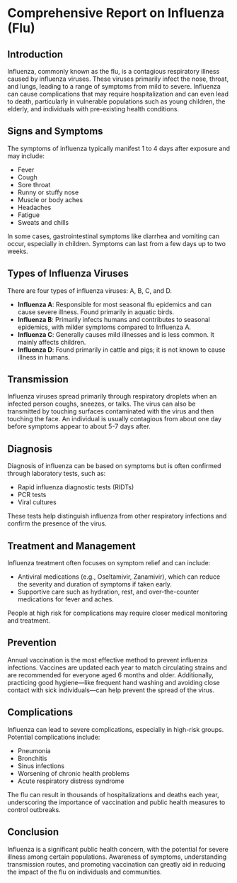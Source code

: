 # Comprehensive Report on Influenza (Flu)

## Introduction
Influenza, commonly known as the flu, is a contagious respiratory illness caused by influenza viruses. These viruses primarily infect the nose, throat, and lungs, leading to a range of symptoms from mild to severe. Influenza can cause complications that may require hospitalization and can even lead to death, particularly in vulnerable populations such as young children, the elderly, and individuals with pre-existing health conditions.

## Signs and Symptoms
The symptoms of influenza typically manifest 1 to 4 days after exposure and may include:
- Fever
- Cough
- Sore throat
- Runny or stuffy nose
- Muscle or body aches
- Headaches
- Fatigue 
- Sweats and chills

In some cases, gastrointestinal symptoms like diarrhea and vomiting can occur, especially in children. Symptoms can last from a few days up to two weeks.

## Types of Influenza Viruses
There are four types of influenza viruses: A, B, C, and D. 
- **Influenza A**: Responsible for most seasonal flu epidemics and can cause severe illness. Found primarily in aquatic birds.
- **Influenza B**: Primarily infects humans and contributes to seasonal epidemics, with milder symptoms compared to Influenza A.
- **Influenza C**: Generally causes mild illnesses and is less common. It mainly affects children.
- **Influenza D**: Found primarily in cattle and pigs; it is not known to cause illness in humans.

## Transmission
Influenza viruses spread primarily through respiratory droplets when an infected person coughs, sneezes, or talks. The virus can also be transmitted by touching surfaces contaminated with the virus and then touching the face. An individual is usually contagious from about one day before symptoms appear to about 5-7 days after.

## Diagnosis
Diagnosis of influenza can be based on symptoms but is often confirmed through laboratory tests, such as:
- Rapid influenza diagnostic tests (RIDTs)
- PCR tests
- Viral cultures

These tests help distinguish influenza from other respiratory infections and confirm the presence of the virus.

## Treatment and Management
Influenza treatment often focuses on symptom relief and can include:
- Antiviral medications (e.g., Oseltamivir, Zanamivir), which can reduce the severity and duration of symptoms if taken early.
- Supportive care such as hydration, rest, and over-the-counter medications for fever and aches.

People at high risk for complications may require closer medical monitoring and treatment.

## Prevention
Annual vaccination is the most effective method to prevent influenza infections. Vaccines are updated each year to match circulating strains and are recommended for everyone aged 6 months and older. Additionally, practicing good hygiene—like frequent hand washing and avoiding close contact with sick individuals—can help prevent the spread of the virus.

## Complications
Influenza can lead to severe complications, especially in high-risk groups. Potential complications include:
- Pneumonia
- Bronchitis
- Sinus infections
- Worsening of chronic health problems
- Acute respiratory distress syndrome

The flu can result in thousands of hospitalizations and deaths each year, underscoring the importance of vaccination and public health measures to control outbreaks.

## Conclusion
Influenza is a significant public health concern, with the potential for severe illness among certain populations. Awareness of symptoms, understanding transmission routes, and promoting vaccination can greatly aid in reducing the impact of the flu on individuals and communities.